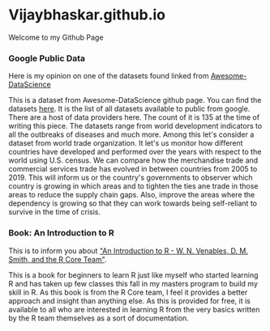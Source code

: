 # Vijaybhaskar.github.io

Welcome to my Github Page

### Google Public Data

Here is my opinion on one of the datasets found linked from [Awesome-DataScience](https://GitHub.com/bulutyazilim/awesome-datascience)

This is a dataset from Awesome-DataScience github page. You can find the datasets [here](https://www.google.com/publicdata/directory#!start=0). It is the list of all datasets available to public from google. There are a host of data providers here. 
The count of it is 135 at the time of writing this piece. The datasets range from world development indicators to all the outbreaks of diseases and much more.
Among this let's consider a dataset from world trade organization. It let's us monitor how different countries have developed and performed over the years with respect to the world
using U.S. census. We can compare how the merchandise trade and commercial services trade has evolved in between countries from 2005 to 2019. This will inform us or the country's governments to
observer which country is growing in which areas and to tighten the ties ane trade in those areas to reduce the supply chain gaps. Also, improve the areas where the dependency is growing so that
they can work towards being self-reliant to survive in the time of crisis.

### Book: An Introduction to R

This is to inform you about ["An Introduction to R - W. N. Venables, D. M. Smith, and the R Core Team"](https://cran.r-project.org/doc/manuals/R-intro.pdf).

This is a book for beginners to learn R just like myself who started learning R and has taken up few classes this fall in my masters program to build my skill in R.
As this book is from the R Core team, I feel it provides a better approach and insight than anything else. As this is provided for free, it is available to all who
are interested in learning R from the very basics written by the R team themselves as a sort of documentation.
